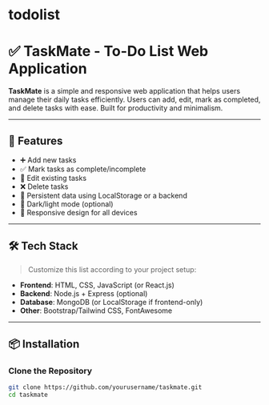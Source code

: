 # todolist
# ✅ TaskMate - To-Do List Web Application

**TaskMate** is a simple and responsive web application that helps users manage their daily tasks efficiently. Users can add, edit, mark as completed, and delete tasks with ease. Built for productivity and minimalism.

---

## 🚀 Features

- ➕ Add new tasks
- ✅ Mark tasks as complete/incomplete
- 📝 Edit existing tasks
- ❌ Delete tasks
- 💾 Persistent data using LocalStorage or a backend
- 🌙 Dark/light mode (optional)
- 📱 Responsive design for all devices

---

## 🛠️ Tech Stack

> Customize this list according to your project setup:

- **Frontend**: HTML, CSS, JavaScript (or React.js)
- **Backend**: Node.js + Express (optional)
- **Database**: MongoDB (or LocalStorage if frontend-only)
- **Other**: Bootstrap/Tailwind CSS, FontAwesome

---

## 📦 Installation

### Clone the Repository

```bash
git clone https://github.com/yourusername/taskmate.git
cd taskmate
